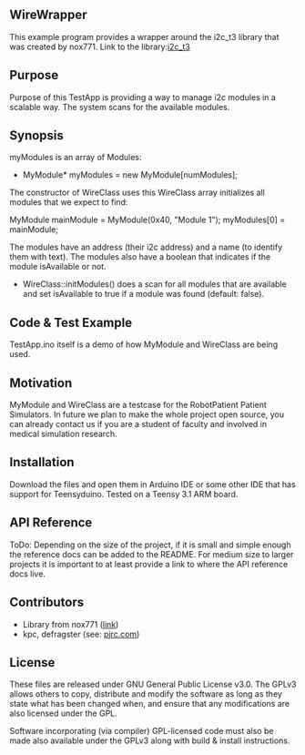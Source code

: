 ## WireWrapper

This example program provides a wrapper around the i2c_t3 library that was created by nox771.
Link to the library:<a href="https://github.com/nox771/i2c_t3">i2c_t3</a>

## Purpose

Purpose of this TestApp is providing a way to manage i2c modules in a scalable way.
The system scans for the available modules.

## Synopsis

myModules is an array of Modules:
* MyModule* myModules = new MyModule[numModules];

The constructor of WireClass uses this WireClass array initializes all modules that we expect to find:

MyModule mainModule  = MyModule(0x40, "Module 1");
myModules[0] = mainModule;

The modules have an address (their i2c address) and a name (to identify them with text).
The modules also have a boolean that indicates if the module isAvailable or not.

* WireClass::initModules() does a scan for all modules that are available and set isAvailable to true if a module was found (default: false).

## Code & Test Example

TestApp.ino itself is a demo of how MyModule and WireClass are being used.

## Motivation

MyModule and WireClass are a testcase for the RobotPatient Patient Simulators.
In future we plan to make the whole project open source, you can already contact us if you are a student of faculty and involved in medical simulation research. 

## Installation

Download the files and open them in Arduino IDE or some other IDE that has support for Teensyduino. Tested on a Teensy 3.1 ARM board.

## API Reference

ToDo: Depending on the size of the project, if it is small and simple enough the reference docs can be added to the README. For medium size to larger projects it is important to at least provide a link to where the API reference docs live.

## Contributors

- Library from nox771 (<a href="https://github.com/nox771/i2c_t3">link</a>)
- kpc, defragster (see: <a href="https://forum.pjrc.com/threads/28560-Teensy-3-x-and-Array-of-Objects?p=72549#post72549">pjrc.com</a>)

## License

These files are released under GNU General Public License v3.0. 
The GPLv3 allows others to copy, distribute and modify the software as long as they state what has been changed when, 
and ensure that any modifications are also licensed under the GPL. 

Software incorporating (via compiler) GPL-licensed code must also be made also available under the GPLv3 along with build & install instructions.
